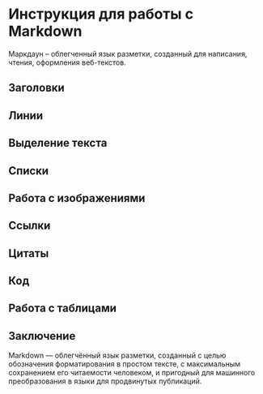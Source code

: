 # Инструкция для работы с Markdown

Маркдаун – облегченный язык разметки, созданный для написания, чтения, оформления веб-текстов.

## Заголовки
## Линии

## Выделение текста
## Списки

## Работа с изображениями

## Ссылки

## Цитаты 

## Код

## Работа с таблицами

## Заключение

Markdown — облегчённый язык разметки, созданный с целью обозначения форматирования в простом тексте, с максимальным сохранением его читаемости человеком, и пригодный для машинного преобразования в языки для продвинутых публикаций.
